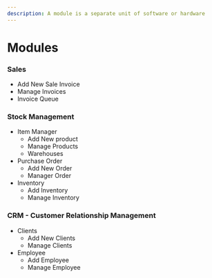 ```yaml
---
description: A module is a separate unit of software or hardware
---
```


# Modules

### Sales

* Add New Sale Invoice
* Manage Invoices
* Invoice Queue

### Stock Management

* Item Manager
  * Add New product
  * Manage Products
  * Warehouses
* Purchase Order
  * Add New Order
  * Manager Order
* Inventory
  * Add Inventory
  * Manage Inventory

### CRM - Customer Relationship Management

* Clients
  * Add New Clients
  * Manage Clients
* Employee
  * Add Employee
  * Manage Employee



